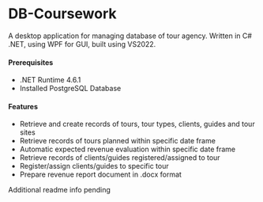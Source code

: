 # DB-Coursework
A desktop application for managing database of tour agency. Written in C# .NET, using WPF for GUI, built using VS2022.

#### Prerequisites
- .NET Runtime 4.6.1
- Installed PostgreSQL Database

#### Features
- Retrieve and create records of tours, tour types, clients, guides and tour sites
- Retrieve records of tours planned within specific date frame
- Automatic expected revenue evaluation within specific date frame
- Retrieve records of clients/guides registered/assigned to tour
- Register/assign clients/guides to specific tour
- Prepare revenue report document in .docx format

Additional readme info pending
